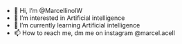 - 👋 Hi, I’m @MarcellinoIW
- 👀 I’m interested in Artificial intelligence
- 🌱 I’m currently learning Artificial intelligence
- 📫 How to reach me, dm me on instagram @marcel.acell

<!---
MarcellinoIW/MarcellinoIW is a ✨ special ✨ repository because its `README.md` (this file) appears on your GitHub profile.
You can click the Preview link to take a look at your changes.
--->
